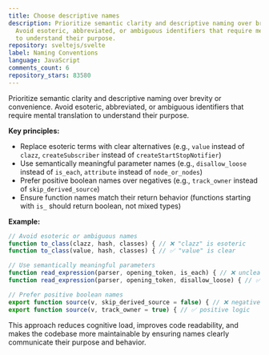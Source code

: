 ```yaml
---
title: Choose descriptive names
description: Prioritize semantic clarity and descriptive naming over brevity or convenience.
  Avoid esoteric, abbreviated, or ambiguous identifiers that require mental translation
  to understand their purpose.
repository: sveltejs/svelte
label: Naming Conventions
language: JavaScript
comments_count: 6
repository_stars: 83580
---
```


Prioritize semantic clarity and descriptive naming over brevity or convenience. Avoid esoteric, abbreviated, or ambiguous identifiers that require mental translation to understand their purpose.

**Key principles:**
- Replace esoteric terms with clear alternatives (e.g., `value` instead of `clazz`, `createSubscriber` instead of `createStartStopNotifier`)
- Use semantically meaningful parameter names (e.g., `disallow_loose` instead of `is_each`, `attribute` instead of `node_or_nodes`)
- Prefer positive boolean names over negatives (e.g., `track_owner` instead of `skip_derived_source`)
- Ensure function names match their return behavior (functions starting with `is_` should return boolean, not mixed types)

**Example:**
```javascript
// Avoid esoteric or ambiguous names
function to_class(clazz, hash, classes) { // ❌ "clazz" is esoteric
function to_class(value, hash, classes) { // ✅ "value" is clear

// Use semantically meaningful parameters  
function read_expression(parser, opening_token, is_each) { // ❌ unclear purpose
function read_expression(parser, opening_token, disallow_loose) { // ✅ clear intent

// Prefer positive boolean names
export function source(v, skip_derived_source = false) { // ❌ negative logic
export function source(v, track_owner = true) { // ✅ positive logic
```

This approach reduces cognitive load, improves code readability, and makes the codebase more maintainable by ensuring names clearly communicate their purpose and behavior.